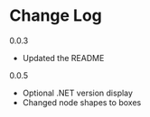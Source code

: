 # Change Log

0.0.3
- Updated the README

0.0.5
- Optional .NET version display
- Changed node shapes to boxes
